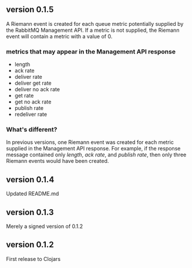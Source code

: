 ## version 0.1.5 ##
A Riemann event is created for each queue metric potentially supplied by the RabbitMQ Management API. If a metric is not supplied, the Riemann event will contain a metric with a value of 0.


### metrics that may appear in the Management API response ###
* length
* ack rate
* deliver rate
* deliver get rate
* deliver no ack rate
* get rate
* get no ack rate
* publish rate
* redeliver rate

### What's different? ###
In previous versions, one Riemann event was created for each metric supplied in the Management API response. For example, if the response message contained only _length_, _ack rate_, and _publish rate_, then only three Riemann events would have been created.


## version 0.1.4 ##
Updated README.md


## version 0.1.3 ##
Merely a signed version of 0.1.2


## version 0.1.2 ##
First release to Clojars
